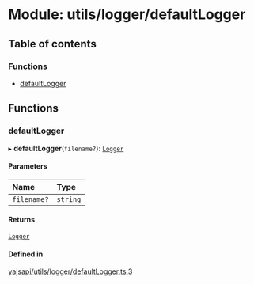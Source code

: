 # Module: utils/logger/defaultLogger

## Table of contents

### Functions

- [defaultLogger](utils_logger_defaultLogger.md#defaultlogger)

## Functions

### defaultLogger

▸ **defaultLogger**(`filename?`): [`Logger`](../interfaces/utils_logger_logger.Logger.md)

#### Parameters

| Name | Type |
| :------ | :------ |
| `filename?` | `string` |

#### Returns

[`Logger`](../interfaces/utils_logger_logger.Logger.md)

#### Defined in

[yajsapi/utils/logger/defaultLogger.ts:3](https://github.com/golemfactory/yajsapi/blob/d7422f1/yajsapi/utils/logger/defaultLogger.ts#L3)
